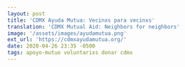 ```yaml
---
layout: post
title: 'CDMX Ayuda Mutua: Vecinxs para vecinxs'
translation: 'CDMX Mutual Aid: Neighbors for neighbors'
image: '/assets/images/ayudamutua.png'
ext_url: 'https://cdmxayudamutua.org/'
date: 2020-04-26 23:35 -0500
tags: apoyo-mutuo voluntarixs donar cdmx
---
```

